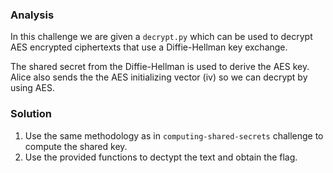 ### Analysis
In this challenge we are given a `decrypt.py` which can be used to decrypt AES encrypted ciphertexts that use a Diffie-Hellman key exchange. 

The shared secret from the Diffie-Hellman is used to derive the AES key. Alice also sends the the AES initializing vector (iv) so we can decrypt by using AES.

### Solution
1. Use the same methodology as in `computing-shared-secrets` challenge to compute the shared key.
2. Use the provided functions to dectypt the text and obtain the flag.

